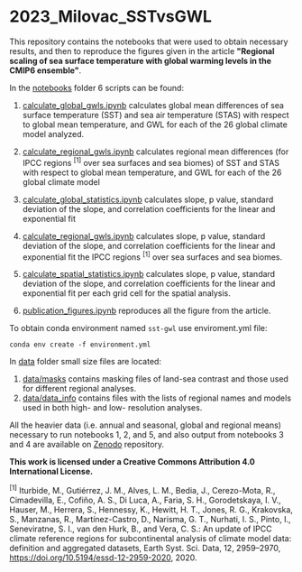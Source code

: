 # 2023_Milovac_SSTvsGWL
This repository contains the notebooks that were used to obtain necessary results, and then to reproduce the figures given in the article  **"Regional scaling of sea surface temperature with global warming levels in the CMIP6 ensemble"**.

In the [notebooks](notebooks) folder 6 scripts can be found: 
1. [calculate_global_gwls.ipynb](notebooks/calculate_global_gwls.ipynb) calculates global mean differences of sea surface temperature (SST) and sea air temperature (STAS) with respect to global mean temperature, and GWL for each of the 26 global climate model analyzed.

2. [calculate_regional_gwls.ipynb](notebooks/calculate_regional_gwls.ipynb) calculates regional mean differences (for IPCC regions <sup>[1]</sup> over sea surfaces and sea biomes) of SST and STAS with respect 	to global mean temperature, and GWL for each of the 26 global climate model

3. [calculate_global_statistics.ipynb](notebooks/calculate_global_statistics.ipynb) calculates slope, p value, standard deviation of the slope, and correlation coefficients for the linear and exponential fit

4. [calculate_regional_gwls.ipynb](notebooks/calculate_regional_gwls.ipynb) calculates slope, p value, standard deviation of the slope, and correlation coefficients for the linear and exponential fit  the IPCC regions <sup>[1]</sup> over sea surfaces and sea biomes.

5. [calculate_spatial_statistics.ipynb](notebooks/calculate_spatial_statistics.ipynb) calculates slope, p value, standard deviation of the slope, and correlation coefficients for the linear and exponential fit per each grid cell for the spatial analysis.

6. [publication_figures.ipynb](notebooks/publication_figures.ipynb) reproduces all the figure from the article.

To obtain conda environment named `sst-gwl` use enviroment.yml file:

	conda env create -f environment.yml

In [data](data) folder small size files are located:
1. [data/masks](data/masks) contains masking files of land-sea contrast  and those used for different regional analyses.
2. [data/data_info](data/data_info) contains files with the lists of regional names and models used in both high- and low- resolution analyses. 

All the heavier data (i.e. annual and seasonal, global and regional means) necessary to run notebooks 1, 2, and 5, and also output from notebooks 3 and 4 are available on [Zenodo](https://zenodo.org/record/tobeprovided) repository.

**This work is licensed under a Creative Commons Attribution 4.0 International License.**

<sup>[1]</sup> Iturbide, M., Gutiérrez, J. M., Alves, L. M., Bedia, J., Cerezo-Mota, R., Cimadevilla, E., Cofiño, A. S., Di Luca, A., Faria, S. H., Gorodetskaya, I. V., Hauser, M., Herrera, S., Hennessy, K., Hewitt, H. T., Jones, R. G., Krakovska, S., Manzanas, R., Martínez-Castro, D., Narisma, G. T., Nurhati, I. S., Pinto, I., Seneviratne, S. I., van den Hurk, B., and Vera, C. S.: An update of IPCC climate reference regions for subcontinental analysis of climate model data: definition and aggregated datasets, Earth Syst. Sci. Data, 12, 2959–2970, https://doi.org/10.5194/essd-12-2959-2020, 2020.
